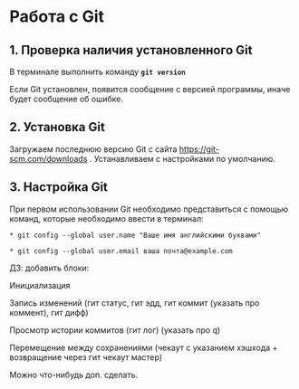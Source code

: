 # Работа с Git

## 1. Проверка наличия установленного Git

В терминале выполнить команду **`git version`**

Если Git установлен, появится сообщение с версией программы, иначе будет сообщение об ошибке.

## 2. Установка Git

Загружаем последнюю версию Git с сайта https://git-scm.com/downloads
. Устанавливаем с настройками по умолчанию.

## 3. Настройка Git

При первом использовании Git необходимо представиться с помощью команд, которые необходимо ввести в терминал:
```
* git config --global user.name "Ваше имя английскими буквами"

* git config --global user.email ваша почта@example.com
```
ДЗ: добавить блоки:

Инициализация

Запись изменений (гит статус, гит эдд, гит коммит (указать про коммент), гит дифф)

Просмотр истории коммитов (гит лог) (указать про q)

Перемещение между сохранениями (чекаут с указанием хэшхода + возвращение через гит чекаут мастер)

Можно что-нибудь доп. сделать.